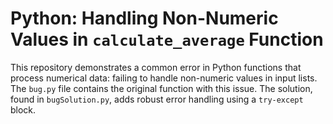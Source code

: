 # Python: Handling Non-Numeric Values in `calculate_average` Function

This repository demonstrates a common error in Python functions that process numerical data: failing to handle non-numeric values in input lists.  The `bug.py` file contains the original function with this issue.  The solution, found in `bugSolution.py`, adds robust error handling using a `try-except` block.